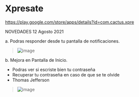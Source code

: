 # Xpresate
https://play.google.com/store/apps/details?id=com.cactus.xpre


NOVEDADES 12 Agosto 2021

a. Podras responder desde tu pantalla de notificaciones.
> ![image](https://user-images.githubusercontent.com/67400844/129268045-1d730f46-3722-4a9d-b030-bc54781c17d9.png)


b. Mejora en Pantalla de Inicio.
- Podras ver si escriste bien tu contraseña
- Recuperar tu contraseña en caso de que se te olvide
- Thomas Jefferson
> ![image](https://user-images.githubusercontent.com/67400844/129268205-d927c987-a90c-4e61-91ff-4490ea8e51e9.png)
